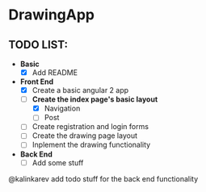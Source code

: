 # DrawingApp

## TODO LIST:
- <b>Basic</b>
  - [X] Add README
- <b>Front End</b>
  - [X] Create a basic angular 2 app
  - [ ] <b>Create the index page's basic layout</b>
    - [X] Navigation
    - [ ] Post
  - [ ] Create registration and login forms
  - [ ] Create the drawing page layout
  - [ ] Inplement the drawing functionality
- <b>Back End</b>
  - [ ] Add some stuff
 
@kalinkarev add todo stuff for the back end functionality
